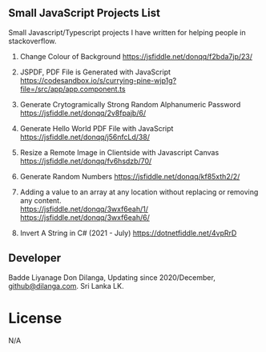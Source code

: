 ## Small JavaScript Projects List
Small Javascript/Typescript projects I have written for helping people in stackoverflow.

1. Change Colour of Background
https://jsfiddle.net/donqq/f2bda7jp/23/

2. JSPDF, PDF File is Generated with JavaScript
https://codesandbox.io/s/currying-pine-wjp1g?file=/src/app/app.component.ts

3. Generate Crytogramically Strong Random Alphanumeric Password 
https://jsfiddle.net/donqq/2v8fpajb/6/ 

4. Generate Hello World PDF File with JavaScript
https://jsfiddle.net/donqq/j56nfcLd/38/

5. Resize a Remote Image in Clientside with Javascript Canvas
https://jsfiddle.net/donqq/fv6hsdzb/70/

6. Generate Random Numbers
https://jsfiddle.net/donqq/kf85xth2/2/

7. Adding a value to an array at any location without replacing or removing any content. </br>
https://jsfiddle.net/donqq/3wxf6eah/1/ </br>
https://jsfiddle.net/donqq/3wxf6eah/6/

8. Invert A String in C# (2021 - July)
https://dotnetfiddle.net/4vpRrD


## Developer
Badde Liyanage Don Dilanga, Updating since 2020/December, github@dilanga.com.
Sri Lanka LK. 

# License
N/A
